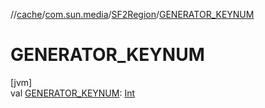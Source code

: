 //[cache](../../../index.md)/[com.sun.media](../index.md)/[SF2Region](index.md)/[GENERATOR_KEYNUM](-g-e-n-e-r-a-t-o-r_-k-e-y-n-u-m.md)

# GENERATOR_KEYNUM

[jvm]\
val [GENERATOR_KEYNUM](-g-e-n-e-r-a-t-o-r_-k-e-y-n-u-m.md): [Int](https://kotlinlang.org/api/latest/jvm/stdlib/kotlin/-int/index.html)
